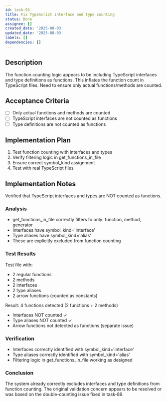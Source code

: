 ```yaml
---
id: task-93
title: Fix TypeScript interface and type counting
status: Done
assignee: []
created_date: '2025-08-03'
updated_date: '2025-08-03'
labels: []
dependencies: []
---
```


## Description

The function counting logic appears to be including TypeScript interfaces and type definitions as functions. This inflates the function count in TypeScript files. Need to ensure only actual functions/methods are counted.

## Acceptance Criteria

- [ ] Only actual functions and methods are counted
- [ ] TypeScript interfaces are not counted as functions
- [ ] Type definitions are not counted as functions

## Implementation Plan

1. Test function counting with interfaces and types
2. Verify filtering logic in get_functions_in_file
3. Ensure correct symbol_kind assignment
4. Test with real TypeScript files

## Implementation Notes

Verified that TypeScript interfaces and types are NOT counted as functions.

### Analysis

- get_functions_in_file correctly filters to only: function, method, generator
- Interfaces have symbol_kind='interface'
- Type aliases have symbol_kind='alias'
- These are explicitly excluded from function counting

### Test Results

Test file with:

- 2 regular functions
- 2 methods
- 2 interfaces
- 2 type aliases
- 2 arrow functions (counted as constants)

Result: 4 functions detected (2 functions + 2 methods)

- Interfaces NOT counted ✓
- Type aliases NOT counted ✓
- Arrow functions not detected as functions (separate issue)

### Verification

- Interfaces correctly identified with symbol_kind='interface'
- Type aliases correctly identified with symbol_kind='alias'
- Filtering logic in get_functions_in_file working as designed

### Conclusion

The system already correctly excludes interfaces and type definitions from function counting. The original validation concern appears to be resolved or was based on the double-counting issue fixed in task-89.
